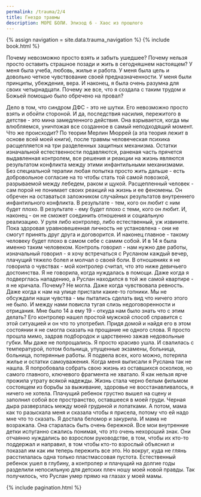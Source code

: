 ```yaml
---
permalink: /trauma/2/4
title: Гнездо травмы
description: МОРЕ БОЛИ. Эпизод 6 - Хаос из прошлого
---
```

{% assign navigation  = site.data.trauma_navigation %}
{% include book.html %}

Почему невозможно просто взять и забыть ушедшее?
Почему нельзя просто оставить страшное позади и жить в сегодняшнем настоящем?
У меня была учеба, любовь, жилье и работа.
У меня была цель и довольно четкое чувствование своей предназначенности.
У меня были принципы, убеждения, вера. И наконец, я была очень разумна для своих четырнадцати.
Почему же все, что я создала с таким трудом и Божьей помощью было обречено на провал?

Дело в том, что синдром ДФС - это не шутки.
Его невозможно просто взять и обойти стороной.
И да, последствия насилия, пережитого в детстве - это мина замедленного действия.
Она взрывается, когда мы влюбляемся, уничтожая все созданное в самый неподходящий момент.
Что же происходит?
По теории Мерлин Мюррей (а эта теория лежит в основе всей моей книги), после травмы человеческая психика расщепляется на три разделенных защитных механизма.
Остатки изначальной естественности подавляются, раненая часть прячется выдавленная контролем, все решения и реакции на жизнь являются результатом конфликта между этими инфантильными механизмами.
Без специальной терапии любая попытка просто жить дальше - есть добровольное согласие на то чтобы стать той самой повозкой, разрываемой между лебедем, раком и щукой.
Расщепленный человек - сам порой не понимает своих реакций на жизнь и ее феномены.
Он обречен на оставаться заложником случайных результатов внутреннего инфантильного конфликта.
В результате - тем, кого он любит с ним будет плохо.
В результате - ему будет плохо с теми, кого он любит.
И, наконец - он не сможет соединить отношения и социальную реализацию.
У руля либо контролер, либо естественный, уж извините.
Пока здоровая уравновешенная личность не установлена - они не смогут принять друг друга и договорится.
И наконец главное - такому человеку будет плохо в самом себе с самим собой.
И в 14 я была именно таким человеком.
Контроль говорил - нам нужно две работы, изначальный говорил - я хочу встречаться с Русланом каждый вечер, плачущий тяжело болел и молчал о своей боли.
В отношениях я не говорила о чувствах - мой контролер считал, что это ниже девичьего достоинства.
Я не говорила, когда нуждалась в помощи.
Даже когда я подверглась нападению, а Руслан находился в той же самой квартире - я не кричала.
Почему?
Не могла.
Даже когда чувствовала ревность.
Даже когда к нам на улице пристали какие-то гопники.
Мы не обсуждали наши чувства - мы пытались сделать вид что ничего этого не было.
И между нами повисла тугая слизь недоговоренности и отрицания.
Мне было 14 а ему 19 - откуда нам было знать что с этим делать?
Его контролер нашел простой мужской способ справится с этой ситуацией и он что то употребил.
Придя домой и найдя его в этом состоянии я не смогла сказать на прощание не одного слова. Я просто прошла мимо, задрав подбородок и царственно зажав недовольные губки.
Мы даже не попрощались.
Я просто красиво ушла.
И свалилась с температурой, потом больница, упущенные экзамены, больница, больница, потерянные работы. Я подвела всех, кого можно, потеряла жилье и остатки самоуважения.
Когда меня выписали я Руслана так не нашла.
Я попробовала собрать свою жизнь из оставшихся осколков, но самого главного, ключевого фрагмента не хватало.
Я как нельзя ярче прожила утрату всякой надежды.
Жизнь стала черно белым фильмом состоящем из борьбы за выживание, здоровье не восстанавливалось, я ничего не хотела.
Плачущий ребенок грустно вышел на сцену и заполнил собой все пространство, оставшееся в моей груди.
Черная дыра разверзлась между моей грудиной и лопатками.
А потом, мама как то разыскала меня и сказала чтобы я присела, потому что ей надо мне что то сказать.
Я достала беломор и закурила. И мама не возражала.
Она старалась быть очень бережной.
Все мои внутренние детки испуганно сжались понимая, что это очень нехороший знак.
Они отчаянно нуждались во взрослом руководстве, в том, чтобы их кто-то поддержал и направил, в том чтобы кто-то взрослый объяснил и показал им как им теперь пережить все это.
Но вокруг, куда не глянь расстилалась одна только пластмассовая пустота.
Естественный ребенок ушел в глубину, а контролер и плачущий на долгие годы разделили непосильную для детских плеч ношу моей новой правды.
Так получилось, что Руслан умер прямо на глазах у моей мамы.

{% include pagination.html %}